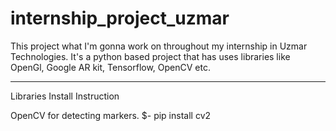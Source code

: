 # internship_project_uzmar
This project what I'm gonna work on throughout my internship in Uzmar Technologies. It's a python based project that has uses libraries like OpenGl, Google AR kit, Tensorflow, OpenCV etc.

_____________________________________________

Libraries Install Instruction

OpenCV for detecting markers.
$- pip install cv2